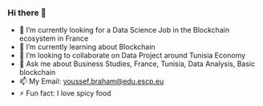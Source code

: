 ### Hi there 👋

- 🔭 I’m currently looking for a Data Science Job in the Blockchain ecosystem in France
- 🌱 I’m currently learning about Blockchain
- 👯 I’m looking to collaborate on Data Project around Tunisia Economy
- 💬 Ask me about Business Studies, France, Tunisia, Data Analysis, Basic blockchain
- 📫 My Email: youssef.braham@edu.escp.eu
- ⚡ Fun fact: I love spicy food

